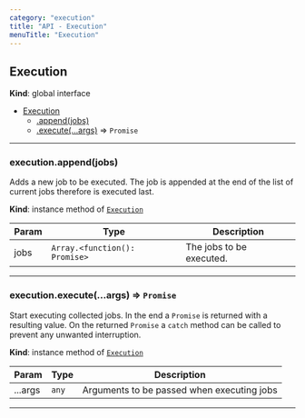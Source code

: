 ```yaml
---
category: "execution"
title: "API - Execution"
menuTitle: "Execution"
---
```


## Execution&nbsp;<a name="Execution" href="https://github.com/seznam/ima/tree/17.7.2/execution/Execution.js#L18" target="_blank"><span class="icon"><i class="fas fa-external-link-alt fa-xs"></i></span></a>
**Kind**: global interface  

* [Execution](#Execution)
    * [.append(jobs)](#Execution+append)
    * [.execute(...args)](#Execution+execute) ⇒ <code>Promise</code>


* * *

### execution.append(jobs)&nbsp;<a name="Execution+append" href="https://github.com/seznam/ima/tree/17.7.2/execution/Execution.js#L25" target="_blank"><span class="icon"><i class="fas fa-external-link-alt fa-xs"></i></span></a>
Adds a new job to be executed. The job is appended at the end of the
list of current jobs therefore is executed last.

**Kind**: instance method of [<code>Execution</code>](#Execution)  

| Param | Type | Description |
| --- | --- | --- |
| jobs | <code>Array.&lt;function(): Promise&gt;</code> | The jobs to be executed. |


* * *

### execution.execute(...args) ⇒ <code>Promise</code>&nbsp;<a name="Execution+execute" href="https://github.com/seznam/ima/tree/17.7.2/execution/Execution.js#L35" target="_blank"><span class="icon"><i class="fas fa-external-link-alt fa-xs"></i></span></a>
Start executing collected jobs. In the end a <code>Promise</code> is returned
with a resulting value. On the returned <code>Promise</code> a <code>catch</code>
method can be called to prevent any unwanted interruption.

**Kind**: instance method of [<code>Execution</code>](#Execution)  

| Param | Type | Description |
| --- | --- | --- |
| ...args | <code>any</code> | Arguments to be passed when executing jobs |


* * *

